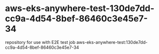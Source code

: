 # aws-eks-anywhere-test-130de7dd-cc9a-4d54-8bef-86460c3e45e7-34
repository for use with E2E test job aws-eks-anywhere-test:130de7dd-cc9a-4d54-8bef-86460c3e45e7-34
